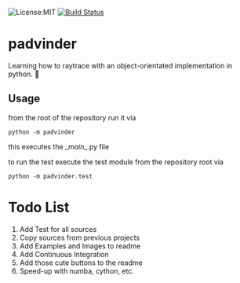 ![License:MIT](https://img.shields.io/badge/License-MIT-brightgreen.svg)
[![Build Status](https://travis-ci.org/adriankoering/padvinder.svg?branch=master)](https://travis-ci.org/adriankoering/padvinder)


# padvinder
Learning how to raytrace with an object-orientated implementation in python. :dizzy:

## Usage
from the root of the repository run it via
```
python -m padvinder
```
this executes the \__main__.py file

to run the test execute the test module from the repository root via
```
python -m padvinder.test
```

# Todo List
1. Add Test for all sources
2. Copy sources from previous projects
3. Add Examples and Images to readme
4. Add Continuous Integration
5. Add those cute buttons to the readme
6. Speed-up with numba, cython, etc.
